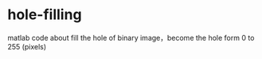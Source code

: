 # hole-filling
matlab code about fill the hole of binary image，become the hole form 0 to 255 (pixels)
